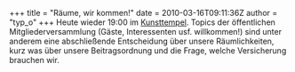 +++
title = "Räume, wir kommen!"
date = 2010-03-16T09:11:36Z
author = "typ_o"
+++
Heute wieder 19:00 im
[Kunsttempel](http://flipdot.org/blog/index.php?/archives/47-Ab-jetzt-immer-Dienstags.html).
Topics der öffentlichen Mitgliederversammlung (Gäste, Interessenten usf.
willkommen\!) sind unter anderem eine abschließende Entscheidung über
unsere Räumlichkeiten, kurz was über unsere Beitragsordnung und die
Frage, welche Versicherung brauchen wir.
